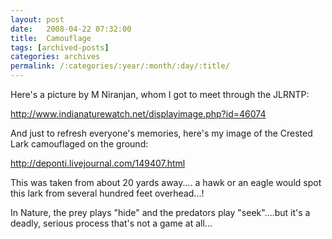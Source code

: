 ```yaml
---
layout: post
date:	2008-04-22 07:32:00
title:  Camouflage
tags: [archived-posts]
categories: archives
permalink: /:categories/:year/:month/:day/:title/
---
```

Here's a picture by M Niranjan, whom I got to meet through the JLRNTP:

http://www.indianaturewatch.net/displayimage.php?id=46074


And just to refresh everyone's memories, here's my image of the Crested Lark camouflaged on the ground:


http://deponti.livejournal.com/149407.html


This was taken from about 20 yards away.... a hawk or an eagle would spot this lark from several hundred feet overhead...!

In Nature, the prey plays "hide" and the predators play "seek"....but it's a deadly, serious process that's not a game at all...
